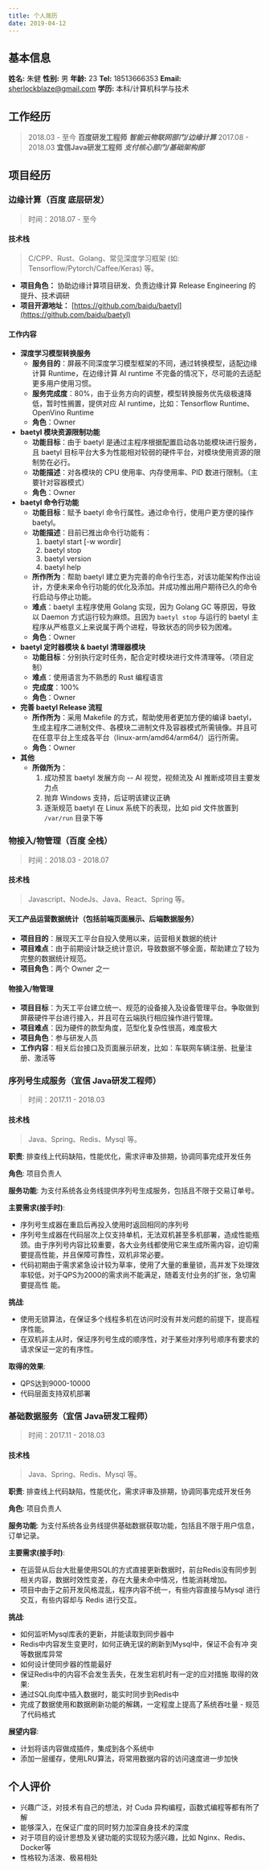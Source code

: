 ```yaml
---
title: 个人简历
date: 2019-04-12
---
```


## 基本信息

**姓名:** 朱健
**性别:** 男
**年龄:** 23
**Tel:** 18513666353
**Email:** sherlockblaze@gmail.com
**学历:** 本科/计算机科学与技术

## 工作经历

> 2018.03 - 至今  **百度研发工程师** ***智能云物联网部门/边缘计算***
> 2017.08 - 2018.03 **宜信Java研发工程师** ***支付核心部门/基础架构部***

## 项目经历

### 边缘计算（百度 底层研发）

> 时间：2018.07 - 至今

#### 技术栈

> C/CPP、Rust、Golang、常见深度学习框架 (如: Tensorflow/Pytorch/Caffee/Keras) 等。

- **项目角色：** 协助边缘计算项目研发、负责边缘计算 Release Engineering 的提升、技术调研
- **项目开源地址：** [https://github.com/baidu/baetyl](https://github.com/baidu/baetyl)

#### 工作内容

- **深度学习模型转换服务**
    - **服务目的**：屏蔽不同深度学习模型框架的不同，通过转换模型，适配边缘计算 Runtime，在边缘计算 AI runtime 不完备的情况下，尽可能的去适配更多用户使用习惯。
    - **服务完成度**：80%，由于业务方向的调整，模型转换服务优先级极速降低，暂时性搁置，提供对应 AI runtime，比如：Tensorflow Runtime、OpenVino Runtime
    - **角色**：Owner
- **baetyl 模块资源限制功能**
    - **功能目标**：由于 baetyl 是通过主程序根据配置启动各功能模块进行服务，且 baetyl 目标平台大多为性能相对较弱的硬件平台，对模块使用资源的限制势在必行。
    - **功能描述**：对各模块的 CPU 使用率、内存使用率、PID 数进行限制。（主要针对容器模式）
    - **角色**：Owner
- **baetyl 命令行功能**
    - **功能目标**：赋予 baetyl 命令行属性。通过命令行，使用户更方便的操作 baetyl。
    - **功能描述**：目前已推出命令行功能有：
        1. baetyl start [-w wordir] 
        2. baetyl stop
        3. baetyl version
        4. baetyl help
    - **所作所为**：帮助 baetyl 建立更为完善的命令行生态，对该功能架构作出设计，方便未来命令行功能的优化及添加。并成功推出用户期待已久的命令行启动与停止功能。
    - **难点**：baetyl 主程序使用 Golang 实现，因为 Golang GC 等原因，导致以 Daemon 方式运行较为麻烦。且因为 `baetyl stop` 与运行的 baetyl 主程序从严格意义上来说属于两个进程，导致状态的同步较为困难。
    - **角色**：Owner
- **baetyl 定时器模块 & baetyl 清理器模块**
    - **功能目标**：分别执行定时任务，配合定时模块进行文件清理等。（项目定制）
    - **难点**：使用语言为不熟悉的 Rust 编程语言
    - **完成度**：100%
    - **角色**：Owner
- **完善 baetyl Release 流程**
    - **所作所为**：采用 Makefile 的方式，帮助使用者更加方便的编译 baetyl，生成主程序二进制文件、各模块二进制文件及容器模式所需镜像。并且可在任意平台上生成各平台（linux-arm/amd64/arm64/）运行所需。
    - **角色**：Owner
- **其他**
    - **所做所为**：
        1. 成功预言 baetyl 发展方向 -- AI 视觉，视频流及 AI 推断成项目主要发力点
        2. 抛弃 Windows 支持，后证明该建议正确
        3. 逐渐规范 baetyl 在 Linux 系统下的表现，比如 pid 文件放置到 `/var/run` 目录下等

### 物接入/物管理（百度 全栈）

> 时间：2018.03 - 2018.07 

#### 技术栈

> Javascript、NodeJs、Java、React、Spring 等。

#### 天工产品运营数据统计（包括前端页面展示、后端数据服务）

- **项目目的**：展现天工平台自投入使用以来，运营相关数据的统计
- **项目难点**：由于前期设计缺乏统计意识，导致数据不够全面，帮助建立了较为完整的数据统计规范。
- **项目角色**：两个 Owner 之一

#### 物接入/物管理

- **项目目标**：为天工平台建立统一、规范的设备接入及设备管理平台。争取做到屏蔽硬件平台进行接入，并且可在云端执行相应操作进行管理。
- **项目难点**：因为硬件的款型角度，范型化复杂性很高，难度极大
- **项目角色**：参与研发人员
- **工作内容**：相关后台接口及页面展示研发，比如：车联网车辆注册、批量注册、激活等

###  序列号生成服务（宜信 Java研发工程师）

> 时间：2017.11 - 2018.03

#### 技术栈

> Java、Spring、Redis、Mysql 等。
    
**职责**: 排查线上代码缺陷，性能优化，需求评审及排期，协调同事完成开发任务

**角色**: 项目负责人

**服务功能**: 为支付系统各业务线提供序列号生成服务，包括且不限于交易订单号。

**主要需求(接手时)**:

- 序列号生成器在重启后再投入使用时返回相同的序列号
- 序列号生成器在代码层次上仅支持单机，无法双机甚至多机部署，造成性能瓶颈。由于序列号内容比较重要，各大业务线都使用它来生成所需内容，迫切需要提高性能，并且保障可靠性，双机非常必要。
- 代码初期由于需求紧急设计较为草率，使用了大量的重量锁，高并发下处理效 率较低，对于QPS为2000的需求尚不能满足，随着支付业务的扩张，急切需要提高性 能。

**挑战**:

- 使用无锁算法，在保证多个线程多机在访问时没有并发问题的前提下，提高程 序性能。
- 在双机非主从时，保证序列号生成的顺序性，对于某些对序列号顺序有要求的请求保证一定的有序性。

**取得的效果**:

- QPS达到9000-10000
- 代码层面支持双机部署

### 基础数据服务（宜信 Java研发工程师）

> 时间：2017.11 - 2018.03
 
#### 技术栈

> Java、Spring、Redis、Mysql 等。

**职责**: 排查线上代码缺陷，性能优化，需求评审及排期，协调同事完成开发任务

**角色**: 项目负责人

**服务功能**: 为支付系统各业务线提供基础数据获取功能，包括且不限于用户信息，订单记录。
    
**主要需求(接手时)**:

- 在运营从后台大批量使用SQL的方式直接更新数据时，前台Redis没有同步到相关内容，数据时效性变差，存在大量未命中情况，性能消耗增加。
- 项目中由于之前开发风格混乱，程序内容不统一，有些内容直接与Mysql 进行交互，有些内容却与 Redis 进行交互。 

**挑战**:

- 如何监听Mysql库表的更新，并能读取到同步器中
- Redis中内容发生变更时，如何正确无误的刷新到Mysql中，保证不会有冲 突等数据库异常
- 如何设计使同步器的性能最好
- 保证Redis中的内容不会发生丢失，在发生宕机时有一定的应对措施 取得的效果:
- 通过SQL向库中插入数据时，能实时同步到Redis中
- 完成了数据使用和数据刷新功能的解耦，一定程度上提高了系统吞吐量 - 规范了代码格式

**展望内容**:

- 计划将该内容做成插件，集成到各个系统中
- 添加一层缓存，使用LRU算法，将常用数据内容的访问速度进一步加快

## 个人评价

- 兴趣广泛，对技术有自己的想法，对 Cuda 异构编程，函数式编程等都有所了解
- 能够深入，在保证广度的同时努力加深自身技术的深度
- 对于项目的设计思想及关键功能的实现较为感兴趣，比如 Nginx、Redis、Docker等
- 性格较为活泼、极易相处


